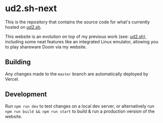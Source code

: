 # ud2.sh-next

This is the repository that contains the source code for what's currently hosted on [ud2.sh](https://ud2.sh).

This website is an evolution on top of my previous work (see: [ud2.sh](https://github.com/hatf0/ud2.sh)), including some neat features like an integrated Linux emulator, allowing you to play shareware Doom via my website.

## Building
Any changes made to the `master` branch are automatically deployed by Vercel.

## Development
Run `npm run dev` to test changes on a local dev server, or alternatively run `npm run build && npm run start` to 
build & run a production version of the website.
